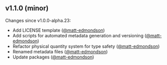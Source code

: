 ## v1.1.0 (minor)

Changes since v1.0.0-alpha.23:

- Add LICENSE template ([@matt-edmondson](https://github.com/matt-edmondson))
- Add scripts for automated metadata generation and versioning ([@matt-edmondson](https://github.com/matt-edmondson))
- Refactor physical quantity system for type safety ([@matt-edmondson](https://github.com/matt-edmondson))
- Renamed metadata files ([@matt-edmondson](https://github.com/matt-edmondson))
- Update packages ([@matt-edmondson](https://github.com/matt-edmondson))


